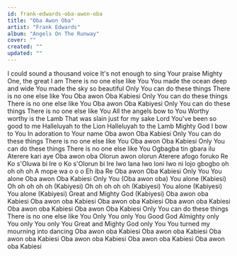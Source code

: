 ```yaml
---
id: frank-edwards-oba-awon-oba
title: "Oba Awon Oba"
artist: "Frank Edwards"
album: "Angels On The Runway"
cover: ""
created: ""
updated: ""
---
```


I could sound a thousand voice
It's not enough to sing Your praise
Mighty One, the great I am
There is no one else like You
You made the ocean deep and wide
You made the sky so beautiful
Only You can do these things
There is no one else like You
Oba awon Oba
Kabiesi
Only You can do these things
There is no one else like You
Oba awon Oba
Kabiyesi
Only You can do these things
There is no one else like You
All the angels bow to You
Worthy worthy is the Lamb
That was slain just for my sake
Lord You've been so good to me
Halleluyah to the Lion
Halleluyah to the Lamb
Mighty God I bow to You
In adoration to Your name
Oba awon Oba
Kabiesi
Only You can do these things
There is no one else like You
Oba awon Oba
Kabiesi
Only You can do these things
There is no one else like You
Ogbagba tin gbara ilu
Aterere kari aye
Oba awon oba
Olorun awon olorun
Aterere afogo foruko Re
Ko s'Oluwa bi Ire o
Ko s'Olorun bi Ire
Iwo lana Iwo loni Iwo ni lojo gbogbo oh oh oh oh
A mope wa o o o
Eh iba Re
Oba awon Oba
Kabiesi
Only You
You alone
Oba awon Oba
Kabiesi
Only You (Oba awon oba)
You alone (Kabiesi)
Oh oh oh oh oh (Kabiyesi)
Oh oh oh oh oh (Kabiyesi)
You alone (Kabiyesi)
You alone (Kabiyesi)
Great and Mighty God (Kabiyesi)
Oba awon oba Kabiesi
Oba awon oba Kabiesi
Oba awon oba Kabiesi
Oba awon oba Kabiesi
Oba awon oba Kabiesi
Oba awon Oba
Kabiesi
Only You can do these things
There is no one else like You
Only You only You
Good God Almighty only You only You only You
Great and Mighty God only You
You turned my mourning into dancing
Oba awon oba Kabiesi
Oba awon oba Kabiesi
Oba awon oba Kabiesi
Oba awon oba Kabiesi
Oba awon oba Kabiesi
Oba awon oba Kabiesi